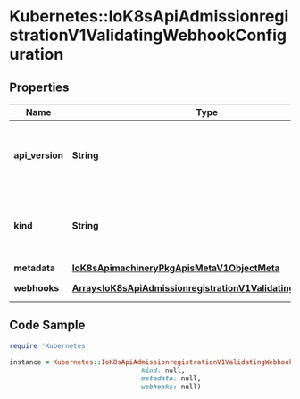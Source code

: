 # Kubernetes::IoK8sApiAdmissionregistrationV1ValidatingWebhookConfiguration

## Properties

Name | Type | Description | Notes
------------ | ------------- | ------------- | -------------
**api_version** | **String** | APIVersion defines the versioned schema of this representation of an object. Servers should convert recognized schemas to the latest internal value, and may reject unrecognized values. More info: https://git.k8s.io/community/contributors/devel/sig-architecture/api-conventions.md#resources | [optional] 
**kind** | **String** | Kind is a string value representing the REST resource this object represents. Servers may infer this from the endpoint the client submits requests to. Cannot be updated. In CamelCase. More info: https://git.k8s.io/community/contributors/devel/sig-architecture/api-conventions.md#types-kinds | [optional] 
**metadata** | [**IoK8sApimachineryPkgApisMetaV1ObjectMeta**](IoK8sApimachineryPkgApisMetaV1ObjectMeta.md) |  | [optional] 
**webhooks** | [**Array&lt;IoK8sApiAdmissionregistrationV1ValidatingWebhook&gt;**](IoK8sApiAdmissionregistrationV1ValidatingWebhook.md) | Webhooks is a list of webhooks and the affected resources and operations. | [optional] 

## Code Sample

```ruby
require 'Kubernetes'

instance = Kubernetes::IoK8sApiAdmissionregistrationV1ValidatingWebhookConfiguration.new(api_version: null,
                                 kind: null,
                                 metadata: null,
                                 webhooks: null)
```


